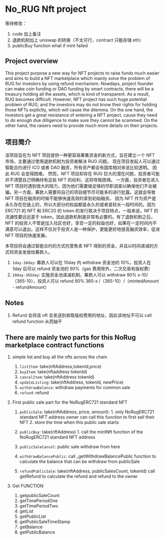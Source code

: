 # No_RUG Nft project

等待修改：

1. code 加上备注
2. 退款机制加上 uniswap 的转换（不太可行，contract 只能存储 eth）
3. publicBuy function what if mint failed

## Project overview

This project purpose a new way for NFT projects to raise funds much easier and aims to build a NFT marketplace which mainly solve the problem of RUG for investors by using refund mechanism.
Nowdays, project founder can make coin funding or DAO funding by smart contracts, there will be a treasury holding all the assets, which is kind of transparent. As a result, RUG becomes difficult.
However, NFT project has such huge potential problem of RUG, and the investors may do not know their rights for holding those NFTs explictly, which will cause the dilemma. On the one hand, the investors get a great resistance of entering a NFT project, cause they need to do enough due dilligence to make sure they cannot be scammed. On the other hand, the raisers need to provide much more details on their projects.

## 项目简介

该项目旨在为 NFT 项目提供一种更容易筹集资金的新方式，旨在建立一个 NFT 市场，主要通过使用退款机制为投资者解决 RUG 问题。
现在项目发起人可以通过智能合约进行 ICO 或者 DAO 融资，所有资产都会有国库相对来说比较透明。 因此 RUG 会变得困难。
然而，NFT 项目却存在 RUG 巨大的潜在问题，投资者可能并不清楚自己明确持有这些 NFT 的权利，这将导致困境。 一方面，投资者在进入 NFT 项目时遇到很大的阻力，因为他们需要做足够的尽职调查以确保他们不会被骗。另一方面，筹款人需要将自己的项目细节尽可能多的进行批露。这就会导致 NFT 项目在融资的时候不能够快速高效的拿到初始融资。
因为 NFT 作为资产是永久存在在链上的，所以大部分的权益都是永久的或者是较长一段时间的。因为 ERC721 的 NFT 和 ERC20 的 token 的发行取决于项目特点，一般来说，NFT 的流通性要远远差于 token，因此退款机制是非常有必要的。有了退款机制之后，NFT 的投资人不管是加入社区也好，享受一定的权益也好，如果在一定时间内不满意可以退出。这样不仅对于投资人是一种保护，更能更好地提高融资效率，促进 NFT 项目的快速发展。

本项目将会通过智能合约的方式托管售卖 NFT 得到的资金，并且以时间递减的方式将资金发放给筹款人。

1. `1day-10day`: 筹款人可以在 10day 内 withdraw 资金池的 10%，投资人在 1day 后可以 refund 资金池的 90%（gas 费用除外，二次交易有版权费）
2. `10day-365day`: 实施资金池递减机制，筹款人可以 withdraw 90% x-10/（365-10），投资人可以 refund 90% 365-x /（365-10）/（mintedAmount - refundAmount）

## Notes

1. Refund 会将该 nft 会发送到收取版权费用的地址，因此该地址不可以 call refund function 从而抽干

## There are mainly two parts for this NoRug marketplace contract functions

1.  simple list and buy all the nfts across the chain

    1. `listItem`: take(nftAddress,tokenId,price)
    2. `buyItem`: take(nftaddress tokenId)
    3. `cancelItem`: take(nftAddress tokenId)
    4. `updateListing`: take(nftAddress, tokenId, newPrice)
    5. `withdrawBalance`: withdraw payments for common sale
    6. `refund`: refund

2.  First public sale part for the NoRugERC721 standard NFT

    1.  `publicSale`: take(nftAddress, price, amount): 1. only NoRugERC721 standard NFT address owner can call this function to first sell their NFT 2. store the time when this public sale starts
    2.  `publicBuy`: take(nftAddress) 1. call the mintNft function of the NoRugERC721 standard NFT address

    3.  `publicSaleCancel`: public sale withdraw from here
    4.  `withdrawBalancePublic`: call \_getWithdrawBalancePublic function to calculate the balance that can be withdraw from publicSale

    5.  `refundPublicSale`: take(nftAddress, publicSalesCount, tokenId) call getRefund to calculate the refund and refund to the owner

3.  Get FUNCTION
    1. getpublicSaleCount
    2. getTimePeriodOne
    3. getTimePeriodTwo
    4. getList
    5. getPublicList
    6. getPublicSaleTimeStamp
    7. getBalance
    8. getPublicBalance
